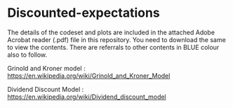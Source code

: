 # Discounted-expectations

The details of the codeset and plots are included in the attached Adobe Acrobat reader (.pdf) file in this repository. 
You need to download the same to view the contents. There are referrals to other contents in BLUE colour also to follow.

Grinold and Kroner model : https://en.wikipedia.org/wiki/Grinold_and_Kroner_Model

Dividend Discount Model : https://en.wikipedia.org/wiki/Dividend_discount_model
